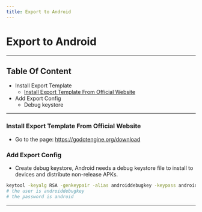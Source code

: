 ```yaml
---
title: Export to Android
---
```


# Export to Android

---
## Table Of Content
* Install Export Template 
  * [Install Export Template From Official Website](#install-export-template-from-official-website)
* Add Export Config
  * Debug keystore
---


### Install Export Template From Official Website
* Go to the page: https://godotengine.org/download

### Add Export Config
* Create debug keystore, Android needs a debug keystore file to install to devices and distribute non-release APKs.
```bash
keytool -keyalg RSA -genkeypair -alias androiddebugkey -keypass android -keystore debug.keystore -storepass android -dname "CN=Android Debug,O=Android,C=US" -validity 9999 -deststoretype pkcs12
# the user is androiddebugkey
# the password is android
```

---

